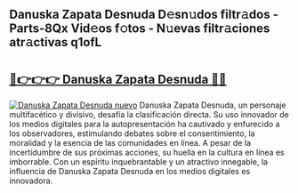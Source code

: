 ## Danuska Zapata Desnuda D𝚎sn𝚞dos filtr𝚊dos - Parts-8Qx Vid𝚎os f𝚘tos - N𝚞evas filtr𝚊ciones atr𝚊ctivas q1ofL

# <h2><a href="http://mb44a9.tromn.icu/?c=Danuska+Zapata+Desnuda">🔗👉👉👉 Danuska Zapata Desnuda 🔗🔗</a></h2>

[![Danuska Zapata Desnuda nuevo](https://i.imgur.com/pEAQMta.gif)](http://mb44a9.tromn.icu/?c=Danuska+Zapata+Desnuda)
Danuska Zapata Desnuda, un personaje multifacético y divisivo, desafía la clasificación directa. Su uso innovador de los medios digitales para la autopresentación ha cautivado y enfurecido a los observadores, estimulando debates sobre el consentimiento, la moralidad y la esencia de las comunidades en línea. A pesar de la incertidumbre de sus próximas acciones, su huella en la cultura en línea es imborrable. Con un espíritu inquebrantable y un atractivo innegable, la influencia de Danuska Zapata Desnuda en los medios digitales es innovadora.
